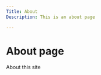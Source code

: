 ```yaml
---
Title: About
Description: This is an about page

---
```


About page
==========================

About this site